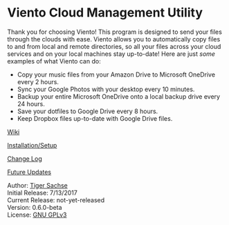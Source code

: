# Viento Cloud Management Utility

Thank you for choosing Viento! This program is designed to send your files through the clouds with ease. Viento allows you to automatically copy files to and from local and remote directories, so all your files across your cloud services and on your local machines stay up-to-date! Here are just *some* examples of what Viento can do:
* Copy your music files from your Amazon Drive to Microsoft OneDrive every 2 hours.
* Sync your Google Photos with your desktop every 10 minutes.
* Backup your entire Microsoft OneDrive onto a local backup drive every 24 hours.
* Save your dotfiles to Google Drive every 8 hours.
* Keep Dropbox files up-to-date with Google Drive files.  

[Wiki](https://github.com/tgsachse/viento/wiki)

[Installation/Setup](https://github.com/tgsachse/viento/wiki/Setup)  

[Change Log](https://github.com/tgsachse/viento/wiki/Changes)  

[Future Updates](https://github.com/tgsachse/viento/wiki/Future-Updates)  

Author: [Tiger Sachse](https://github.com/tgsachse)  
Initial Release: 7/13/2017  
Current Release: not-yet-released  
Version: 0.6.0-beta  
License: [GNU GPLv3](https://github.com/tgsachse/viento/wiki/License) 
